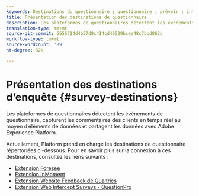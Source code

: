 ```yaml
---
keywords: Destinations du questionnaire ; questionnaire ; prévoir ; intime ; questionnaires d’interception Web ; qualtrics
title: Présentation des destinations de questionnaire
description: Les plateformes de questionnaires détectent les événements de questionnaire, capturent les commentaires des clients en temps réel au moyen d’éléments de données et partagent les données avec Adobe Experience Platform.
translation-type: tm+mt
source-git-commit: 6655714d4b57d9c414cd40529bcee48c7bcd862d
workflow-type: tm+mt
source-wordcount: '89'
ht-degree: 32%

---
```



# Présentation des destinations d’enquête {#survey-destinations}

Les plateformes de questionnaires détectent les événements de questionnaire, capturent les commentaires des clients en temps réel au moyen d’éléments de données et partagent les données avec Adobe Experience Platform.

Actuellement, Platform prend en charge les destinations de questionnaire répertoriées ci-dessous. Pour en savoir plus sur la connexion à ces destinations, consultez les liens suivants :

- [Extension Foresee](./foresee.md)
- [Extension InMoment](./inmoment.md)
- [Extension Website Feedback de Qualtrics](./qualtrics.md)
- [Extension Web Intercept Surveys - QuestionPro](./web-intercept-surveys.md)
